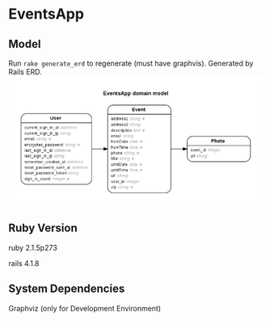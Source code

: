 EventsApp
=========

Model
-----
Run `rake generate_erd` to regenerate (must have graphvis). Generated by Rails ERD.
![](/erd.png)

Ruby Version
------------
ruby 2.1.5p273

rails 4.1.8

System Dependencies
-------------------
Graphviz (only for Development Environment)